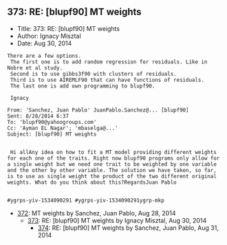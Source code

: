 ## 373: RE: [blupf90] MT weights

- Title: 373: RE: [blupf90] MT weights
- Author: Ignacy Misztal
- Date: Aug 30, 2014

```
There are a few options.
 The first one is to add random regression for residuals. Like in Nobre et al study. 
 Second is to use gibbs3f90 with clusters of residuals.
 Third is to use AIREMLF90 that can have functions of residuals.
 The last one is add own programming to blupf90.

 Ignacy

From: 'Sanchez, Juan Pablo' JuanPablo.Sanchez@... [blupf90]
Sent: ‎8/‎28/‎2014 6:37
To: 'blupf90@yahoogroups.com'
Cc: 'Ayman EL Nagar'; 'mbaselga@...'
Subject: [blupf90] MT weights


 Hi allAny idea on how to fit a MT model providing different weights for each one of the traits. Right now blupf90 programs only allow for a single weight but we need one trait to be weighted by one variable and the other by other variable. The solution we have taken, so far, is to use as single weight the product of the two different original weights. What do you think about this?RegardsJuan Pablo 


#ygrps-yiv-1534090291 #ygrps-yiv-1534090291ygrp-mkp

```

- [372](0372.md): MT weights by Sanchez, Juan Pablo, Aug 28, 2014
    - [373](0373.md): RE: [blupf90] MT weights by Ignacy Misztal, Aug 30, 2014
        - [374](0374.md): RE: [blupf90] MT weights by Sanchez, Juan Pablo, Aug 31, 2014
